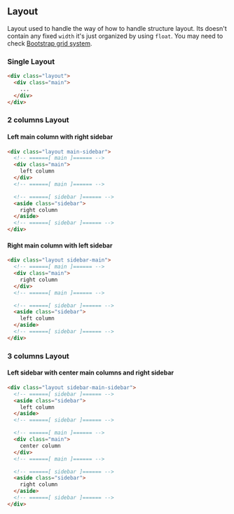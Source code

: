 ## Layout

Layout used to handle the way of how to handle structure layout. Its doesn't contain any fixed `width` it's just organized by using `float`.
You may need to check [Bootstrap grid system](http://getbootstrap.com/css/#grid-example-basic).

### Single Layout
```html
<div class="layout">
  <div class="main">
    ...
  </div>
</div>
```


### 2 columns Layout

#### Left main column with right sidebar
```html
<div class="layout main-sidebar">
  <!-- ======[ main ]====== -->
  <div class="main">
    left column
  </div>
  <!-- ======[ main ]====== -->

  <!-- ======[ sidebar ]====== -->
  <aside class="sidebar">
    right column
  </aside>
  <!-- ======[ sidebar ]====== -->
</div>
```

#### Right main column with left sidebar
```html
<div class="layout sidebar-main">
  <!-- ======[ main ]====== -->
  <div class="main">
    right column
  </div>
  <!-- ======[ main ]====== -->

  <!-- ======[ sidebar ]====== -->
  <aside class="sidebar">
    left column
  </aside>
  <!-- ======[ sidebar ]====== -->
</div>
```


### 3 columns Layout

#### Left sidebar with center main columns and right sidebar
```html
<div class="layout sidebar-main-sidebar">
  <!-- ======[ sidebar ]====== -->
  <aside class="sidebar">
    left column
  </aside>
  <!-- ======[ sidebar ]====== -->

  <!-- ======[ main ]====== -->
  <div class="main">
    center column
  </div>
  <!-- ======[ main ]====== -->

  <!-- ======[ sidebar ]====== -->
  <aside class="sidebar">
    right column
  </aside>
  <!-- ======[ sidebar ]====== -->
</div>
```